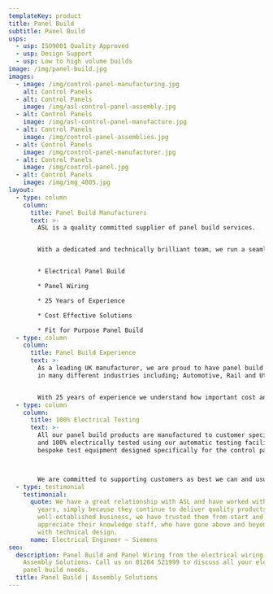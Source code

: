 ```yaml
---
templateKey: product
title: Panel Build
subtitle: Panel Build
usps:
  - usp: ISO9001 Quality Approved
  - usp: Design Support
  - usp: Low to high volume builds
image: /img/panel-build.jpg
images:
  - image: /img/control-panel-manufacturing.jpg
    alt: Control Panels
  - alt: Control Panels
    image: /img/asl-control-panel-assembly.jpg
  - alt: Control Panels
    image: /img/asl-control-panel-manufacture.jpg
  - alt: Control Panels
    image: /img/control-panel-assemblies.jpg
  - alt: Control Panels
    image: /img/control-panel-manufacturer.jpg
  - alt: Control Panels
    image: /img/control-panel.jpg
  - alt: Control Panels
    image: /img/img_4005.jpg
layout:
  - type: column
    column:
      title: Panel Build Manufacturers
      text: >-
        ASL is a quality committed supplier of panel build services.


        With a dedicated and technically brilliant team, we run a seamless manufacturing service right from prototype build, through to full volume production.


        * Electrical Panel Build

        * Panel Wiring

        * 25 Years of Experience

        * Cost Effective Solutions

        * Fit for Purpose Panel Build
  - type: column
    column:
      title: Panel Build Experience
      text: >-
        As a leading UK manufacturer, we are proud to have panel build expertise
        in many different industries including; Automotive, Rail and Utilities.


        With 25 years of experience we understand how important cost and reliability is. To ensure every project is a success, we work closely with our customers from the costing stage right through to production, focusing on producing panels that are cost effective and fit for purpose.
  - type: column
    column:
      title: 100% Electrical Testing
      text: >-
        All our panel build products are manufactured to customer specification
        and 100% electrically tested using our automatic testing facilities or
        bespoke test equipment designed specifically for the control panel.



        We are committed to supporting customers as best we can and usually assist with the initial design by bringing our engineering expertise to every panel wiring project.
  - type: testimonial
    testimonial:
      quote: We have a great relationship with ASL and have worked with them for many
        years, simply because they continue to deliver quality products. Being a
        well-established business, we have trusted them from start and
        appreciate their knowledge staff, who have gone above and beyond to help
        with technical design.
      name: Electrical Engineer – Siemens
seo:
  description: Panel Build and Panel Wiring from the electrical wiring experts,
    Assembly Solutions. Call us on 01204 521999 to discuss all your electrical
    panel build needs.
  title: Panel Build | Assembly Solutions
---
```

